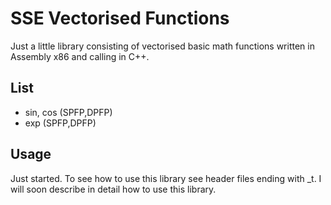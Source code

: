 # SSE Vectorised Functions
Just a little library consisting of vectorised basic math functions written in Assembly x86 and calling in C++.

## List
* sin, cos (SPFP,DPFP)
* exp (SPFP,DPFP)

## Usage
Just started.
To see how to use this library see header files ending with _t.
I will soon describe in detail how to use this library.

